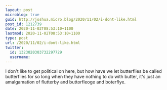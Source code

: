 ```yaml
---
layout: post
microblog: true
guid: http://joshua.micro.blog/2020/11/02/i-dont-like.html
post_id: 1212739
date: 2020-11-02T08:53:10+1100
lastmod: 2020-11-02T08:53:10+1100
type: post
url: /2020/11/02/i-dont-like.html
twitter:
  id: 1323020303732297729
  username: 
---
```

I don't like to get political on here, but how have we let butterflies be called butterflies for so long when they have nothing to do with butter, it's just an amalgamation of flutterby and buttorfleoge and boterflye.
